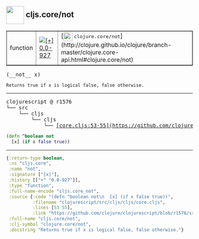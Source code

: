 ## <img width="48px" valign="middle" src="http://i.imgur.com/Hi20huC.png"> cljs.core/not

 <table border="1">
<tr>
<td>function</td>
<td><a href="https://github.com/cljsinfo/api-refs/tree/0.0-927"><img valign="middle" alt="[+] 0.0-927" src="https://img.shields.io/badge/+-0.0--927-lightgrey.svg"></a> </td>
<td>
[<img height="24px" valign="middle" src="http://i.imgur.com/1GjPKvB.png"> <samp>clojure.core/not</samp>](http://clojure.github.io/clojure/branch-master/clojure.core-api.html#clojure.core/not)
</td>
</tr>
</table>

 <samp>
(__not__ x)<br>
</samp>

```
Returns true if x is logical false, false otherwise.
```

---

 <pre>
clojurescript @ r1576
└── src
    └── cljs
        └── cljs
            └── <ins>[core.cljs:53-55](https://github.com/clojure/clojurescript/blob/r1576/src/cljs/cljs/core.cljs#L53-L55)</ins>
</pre>

```clj
(defn ^boolean not
  [x] (if x false true))
```


---

```clj
{:return-type boolean,
 :ns "cljs.core",
 :name "not",
 :signature ["[x]"],
 :history [["+" "0.0-927"]],
 :type "function",
 :full-name-encode "cljs.core_not",
 :source {:code "(defn ^boolean not\n  [x] (if x false true))",
          :filename "clojurescript/src/cljs/cljs/core.cljs",
          :lines [53 55],
          :link "https://github.com/clojure/clojurescript/blob/r1576/src/cljs/cljs/core.cljs#L53-L55"},
 :full-name "cljs.core/not",
 :clj-symbol "clojure.core/not",
 :docstring "Returns true if x is logical false, false otherwise."}

```
